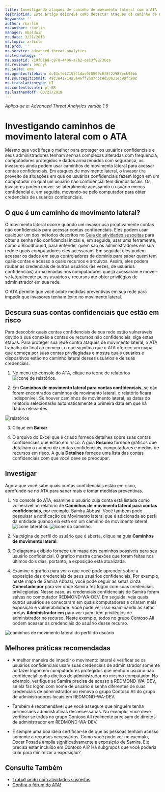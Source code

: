 ```yaml
---
title: Investigando ataques de caminho de movimento lateral com o ATA | Microsoft Docs
description: Este artigo descreve como detectar ataques de caminho de movimento lateral com o ATA (Advanced Threat Analytics).
keywords: ''
author: rkarlin
ms.author: rkarlin
manager: mbaldwin
ms.date: 3/21/2018
ms.topic: article
ms.prod: ''
ms.service: advanced-threat-analytics
ms.technology: ''
ms.assetid: 710f01bd-c878-4406-a7b2-ce13f98736ea
ms.reviewer: bennyl
ms.suite: ems
ms.openlocfilehash: dc03cfe1719541dac0f8509c0f8f22987ecb96bb
ms.sourcegitcommit: 49c3e41714a5a46ff2607cbced50a31ec90fc90c
ms.translationtype: HT
ms.contentlocale: pt-BR
ms.lasthandoff: 03/22/2018
---
```

*Aplica-se a: Advanced Threat Analytics versão 1.9*

# <a name="investigating-lateral-movement-paths-with-ata"></a>Investigando caminhos de movimento lateral com o ATA

Mesmo que você faça o melhor para proteger os usuários confidenciais e seus administradores tenham senhas complexas alteradas com frequência, computadores protegidos e dados armazenados com segurança, os invasores ainda podem usar caminhos de movimento lateral para acessar contas confidenciais. Em ataques de movimento lateral, o invasor tira proveito de situações em que os usuários confidenciais fazem logon em um computador no qual um usuário não confidencial tem direitos locais. Os invasores podem mover-se lateralmente acessando o usuário menos confidencial e, em seguida, movendo-se pelo computador para obter credenciais de usuários confidenciais. 

## <a name="what-is-a-lateral-movement-path"></a>O que é um caminho de movimento lateral?

O movimento lateral ocorre quando um invasor usa proativamente contas não confidenciais para acessar contas confidenciais. Eles podem usar qualquer um dos métodos descritos no [Guia de atividades suspeitas](suspicious-activity-guide.md) para obter a senha não confidencial inicial e, em seguida, usar uma ferramenta, como o Bloodhound, para entender quem são os administradores em sua rede e quais computadores eles acessaram. Em seguida, eles podem acessar os dados em seus controladores de domínio para saber quem tem quais contas e acesso a quais recursos e arquivos. Assim, eles podem roubar as credenciais de outros usuários (às vezes, de usuários confidenciais) armazenadas nos computadores que já acessaram e mover-se lateralmente pelos usuários e recursos até obter privilégios de administrador em sua rede. 

O ATA permite que você adote medidas preventivas em sua rede para impedir que invasores tenham êxito no movimento lateral.

## <a name="discovery-your-at-risk-sensitive-accounts"></a>Descura suas contas confidenciais que estão em risco

Para descobrir quais contas confidenciais de sua rede estão vulneráveis devido à sua conexão a contas ou recursos não confidenciais, siga estas etapas. Para proteger sua rede contra ataques de movimento lateral, o ATA trabalha do final ao começo, o que significa que o ATA oferece um mapa que começa por suas contas privilegiadas e mostra quais usuários e dispositivos estão no caminho lateral desses usuários e de suas credenciais.

1. No menu do console do ATA, clique no ícone de relatórios ![ícone de relatórios](./media/ata-report-icon.png).

2. Em **Caminhos de movimento lateral para contas confidenciais**, se não forem encontrados caminhos de movimento lateral, o relatório ficará indisponível. Se houver caminhos de movimento lateral, as datas do relatório selecionarão automaticamente a primeira data em que há dados relevantes. 

 ![relatórios](./media/reports.png)

3. Clique em **Baixar**.

3. O arquivo do Excel que é criado fornece detalhes sobre suas contas confidenciais que estão em risco. A guia **Resumo** fornece gráficos que detalham o número de contas confidenciais, computadores e médias de recursos em risco. A guia **Detalhes** fornece uma lista das contas confidenciais com que você deve se preocupar.


## <a name="investigate"></a>Investigar

Agora que você sabe quais contas confidenciais estão em risco, aprofunde-se no ATA para saber mais e tomar medidas preventivas.

1. No console do ATA, examine o usuário cuja conta está listada como vulnerável no relatório de **Caminhos de movimento lateral para contas confidenciais**, por exemplo, Samira Abbasi. Você também pode pesquisar a notificação de Movimento lateral que é adicionada ao perfil da entidade quando ela está em um caminho de movimento lateral ![ícone lateral](./media/lateral-movement-icon.png) ou ![ícone do caminho](./media/paths-icon.png).

2. Na página de perfil do usuário que é aberta, clique na guia **Caminhos de movimento lateral**.

3. O diagrama exibido fornece um mapa dos caminhos possíveis para seu usuário confidencial. O gráfico mostra conexões que foram feitas nos últimos dois dias, portanto, a exposição está atualizada.

4. Examine o gráfico para ver o que você pode aprender sobre a exposição das credenciais de seus usuários confidenciais. Por exemplo, neste mapa de Samira Abbasi, você pode seguir as setas cinza **Conectado por** para ver onde Samira fez logon com suas credenciais privilegiadas. Nesse caso, as credenciais confidenciais de Samira foram salvas no computador REDMOND-WA-DEV. Em seguida, veja quais outros usuários se conectaram em quais computadores e criaram mais exposição e vulnerabilidade. Você pode ver isso examinando as setas pretas **Administrador em** para ver quem tem privilégios de administrador no recurso. Neste exemplo, todos no grupo Contoso All podem acessar as credenciais do usuário desse recurso.  

 ![caminhos de movimento lateral do perfil do usuário](media/user-profile-lateral-movement-paths.png)


## <a name="preventative-best-practices"></a>Melhores práticas recomendadas

- A melhor maneira de impedir o movimento lateral é verificar se os usuários confidenciais usam suas credenciais de administrador somente ao fazer logon em computadores protegidos que nenhum usuário não confidencial tenha direitos de administrador no mesmo computador. No exemplo, verifique se Samira precisa de acesso a REDMOND-WA-DEV, se ela faz logon com nome de usuário e senha diferentes de suas credenciais de administrador ou remova o grupo Contoso All do grupo de administradores locais em REDMOND-WA-DEV.

- Também é recomendável que você assegure que ninguém tenha permissões administrativas desnecessárias. No exemplo, você deve verificar se todos no grupo Contoso All realmente precisam de direitos de administrador em REDMOND-WA-DEV.

- É sempre uma boa ideia certificar-se de que as pessoas tenham acesso somente a recursos necessários. Como você pode ver no exemplo, Oscar Posada amplia significativamente a exposição de Samira. Ele precisa estar incluído em Contoso All? Há subgrupos que você poderia criar para minimizar a exposição?


## <a name="see-also"></a>Consulte Também
- [Trabalhando com atividades suspeitas](working-with-suspicious-activities.md)
- [Confira o fórum do ATA!](https://social.technet.microsoft.com/Forums/security/home?forum=mata)
